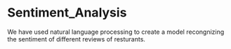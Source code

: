 # Sentiment_Analysis
We have used natural language processing to create a model recongnizing the sentiment of different reviews of resturants.
